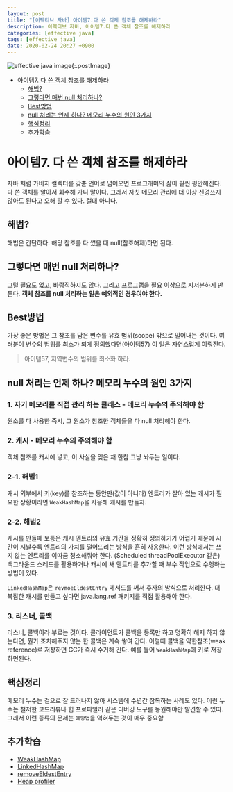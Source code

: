 ```yaml
---
layout: post
title: "[이펙티브 자바] 아이템7.다 쓴 객체 참조를 해제하라"
description: 이펙티브 자바, 아이템7.다 쓴 객체 참조를 해제하라
categories: [effective java]
tags: [effective java]
date: 2020-02-24 20:27 +0900
---
```


![effective java image](https://user-images.githubusercontent.com/28615416/75598228-81ca1c00-5add-11ea-9319-e949af4e07cd.png){:.postImage}

<!-- TOC -->

- [아이템7. 다 쓴 객체 참조를 해제하라](#아이템7-다-쓴-객체-참조를-해제하라)
  - [해법?](#해법)
  - [그렇다면 매번 null 처리하나?](#그렇다면-매번-null-처리하나)
  - [Best방법](#best방법)
  - [null 처리는 언제 하나? 메모리 누수의 원인 3가지](#null-처리는-언제-하나-메모리-누수의-원인-3가지)
  - [핵심정리](#핵심정리)
  - [추가학습](#추가학습)

<!-- /TOC -->

# 아이템7. 다 쓴 객체 참조를 해제하라

자바 처럼 가비지 컬렉터를 갖춘 언어로 넘어오면 프로그래머의 삶이 훨씬 평안해진다.
다 쓴 객체를 알아서 회수해 가니 말이다. 그래서 자칫 메모리 관리에 더 이상 신경쓰지 않아도 된다고 오해 할 수 있다. 절대 아니다.

## 해법?

해법은 간단하다. 해당 참조를 다 썼을 때 null(참조해제)하면 된다.

## 그렇다면 매번 null 처리하나?

그럴 필요도 없고, 바람직하지도 않다. 그리고 프로그램을 필요 이상으로 지저분하게 만든다.
**객체 참조를 null 처리하는 일은 예외적인 경우여야 한다.**

## Best방법

가장 좋은 방법은 그 참조를 담은 변수를 유효 범위(scope) 밖으로 밀어내는 것이다.
여러분이 변수의 범위를 최소가 되게 정의했다면(아이템57) 이 일은 자연스럽게 이뤄진다.

> 아이템57, 지역변수의 범위를 최소화 하라.

## null 처리는 언제 하나? 메모리 누수의 원인 3가지

### 1. 자기 메모리를 직접 관리 하는 클래스 - 메모리 누수의 주의해야 함

원소를 다 사용한 즉시, 그 원소가 참조한 객체들을 다 null 처리해야 한다.

### 2. 캐시 - 메모리 누수의 주의해야 함

객체 참조를 캐시에 넣고, 이 사실을 잊은 채 한참 그냥 놔두는 일이다.

### 2-1. 해법1

캐시 외부에서 키(key)를 참조하는 동안만(값이 아니라) 엔트리가 살아 있는 캐시가 필요한 상황이라면 `WeakHashMap`을 사용해 캐시를 만들자.

### 2-2. 해법2

캐시를 만들때 보통은 캐시 엔트리의 유효 기간을 정확히 정의하기가 어렵기 때문에
시간이 지날수록 엔트리의 가치를 떨어뜨리는 방식을 흔히 사용한다.
이런 방식에서는 쓰지 않는 엔트리를 이따금 청소해줘야 한다.
(Scheduled threadPoolExecutor 같은) 백그라운드 스레드를 활용하거나 캐시에 새 엔트리를 추가할 때 부수 작업으로 수행하는 방법이 있다.

`LinkedHashMap`은 `revmoeEldestEntry` 메서드를 써서 후자의 방식으로 처리한다.
더 복잡한 캐시를 만들고 싶다면 java.lang.ref 패키지를 직접 활용해야 한다.

### 3. 리스너, 콜백

리스너, 콜백이라 부르는 것이다. 클라이언트가 콜백을 등록만 하고 명확히 해지 하지 않는다면, 뭔가 조치해주지 않는 한 콜백은 계속 쌓여 간다.
이럴때 콜백을 약한참조(weak reference)로 저장하면 GC가 즉시 수거해 간다. 예를 들어 `WeakHashMap`에 키로 저장하면된다.

## 핵심정리

메모리 누수는 겉으로 잘 드러나지 않아 시스템에 수년간 잠복하는 사례도 있다.
이런 누수는 철저한 코드리뷰나 힙 프로파일러 같은 디버깅 도구를 동원해야만 발견할 수 있따.
그래서 이런 종류의 문제는 `예방법`을 익혀두는 것이 매우 중요함

## 추가학습

- [WeakHashMap](https://docs.oracle.com/javase/8/docs/api/java/util/WeakHashMap.html)
- [LinkedHashMap](https://docs.oracle.com/javase/8/docs/api/java/util/LinkedHashMap.html)
- [removeEldestEntry](https://docs.oracle.com/javase/8/docs/api/java/util/LinkedHashMap.html#removeEldestEntry-java.util.Map.Entry-)
- [Heap profiler](https://dzone.com/articles/java-memory-model-simplified)
